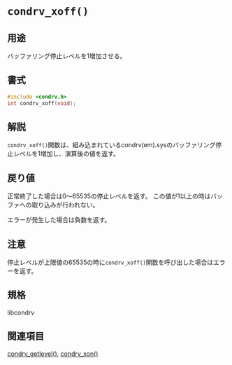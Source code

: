 # `condrv_xoff()`

## 用途
バッファリング停止レベルを1増加させる。

## 書式
```c
#include <condrv.h>
int condrv_xoff(void);
```

## 解説
`condrv_xoff()`関数は、組み込まれているcondrv(em).sysのバッファリング停止レベルを1増加し、演算後の値を返す。

## 戻り値
正常終了した場合は0～65535の停止レベルを返す。
この値が1以上の時はバッファへの取り込みが行われない。

エラーが発生した場合は負数を返す。

## 注意
停止レベルが上限値の65535の時に`condrv_xoff()`関数を呼び出した場合はエラーを返す。

## 規格
libcondrv

## 関連項目
[condrv_getlevel()](getlevel.md), [condrv_xon()](xon.md)
